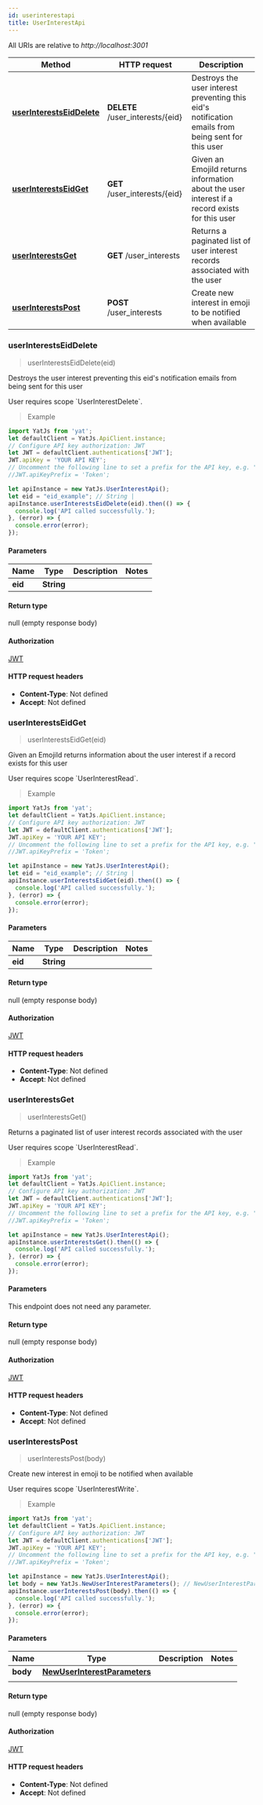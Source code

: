 ```yaml
---
id: userinterestapi
title: UserInterestApi
---
```


All URIs are relative to *http://localhost:3001*

Method | HTTP request | Description
------------- | ------------- | -------------
[**userInterestsEidDelete**](UserInterestApi.md#userInterestsEidDelete) | **DELETE** /user_interests/{eid} |  Destroys the user interest preventing this eid&#39;s notification emails from being sent for this user
[**userInterestsEidGet**](UserInterestApi.md#userInterestsEidGet) | **GET** /user_interests/{eid} |  Given an EmojiId returns information about the user interest if a record exists for this user
[**userInterestsGet**](UserInterestApi.md#userInterestsGet) | **GET** /user_interests |  Returns a paginated list of user interest records associated with the user
[**userInterestsPost**](UserInterestApi.md#userInterestsPost) | **POST** /user_interests |  Create new interest in emoji to be notified when available



### userInterestsEidDelete

> userInterestsEidDelete(eid)

 Destroys the user interest preventing this eid&#39;s notification emails from being sent for this user

User requires scope &#x60;UserInterestDelete&#x60;.

> Example

```javascript
import YatJs from 'yat';
let defaultClient = YatJs.ApiClient.instance;
// Configure API key authorization: JWT
let JWT = defaultClient.authentications['JWT'];
JWT.apiKey = 'YOUR API KEY';
// Uncomment the following line to set a prefix for the API key, e.g. "Token" (defaults to null)
//JWT.apiKeyPrefix = 'Token';

let apiInstance = new YatJs.UserInterestApi();
let eid = "eid_example"; // String | 
apiInstance.userInterestsEidDelete(eid).then(() => {
  console.log('API called successfully.');
}, (error) => {
  console.error(error);
});

```

#### Parameters


Name | Type | Description  | Notes
------------- | ------------- | ------------- | -------------
**eid** | **String**|  | 

#### Return type

null (empty response body)

#### Authorization

[JWT](../sdk_nodejs_index#JWT)

#### HTTP request headers

- **Content-Type**: Not defined
- **Accept**: Not defined


### userInterestsEidGet

> userInterestsEidGet(eid)

 Given an EmojiId returns information about the user interest if a record exists for this user

User requires scope &#x60;UserInterestRead&#x60;.

> Example

```javascript
import YatJs from 'yat';
let defaultClient = YatJs.ApiClient.instance;
// Configure API key authorization: JWT
let JWT = defaultClient.authentications['JWT'];
JWT.apiKey = 'YOUR API KEY';
// Uncomment the following line to set a prefix for the API key, e.g. "Token" (defaults to null)
//JWT.apiKeyPrefix = 'Token';

let apiInstance = new YatJs.UserInterestApi();
let eid = "eid_example"; // String | 
apiInstance.userInterestsEidGet(eid).then(() => {
  console.log('API called successfully.');
}, (error) => {
  console.error(error);
});

```

#### Parameters


Name | Type | Description  | Notes
------------- | ------------- | ------------- | -------------
**eid** | **String**|  | 

#### Return type

null (empty response body)

#### Authorization

[JWT](../sdk_nodejs_index#JWT)

#### HTTP request headers

- **Content-Type**: Not defined
- **Accept**: Not defined


### userInterestsGet

> userInterestsGet()

 Returns a paginated list of user interest records associated with the user

User requires scope &#x60;UserInterestRead&#x60;.

> Example

```javascript
import YatJs from 'yat';
let defaultClient = YatJs.ApiClient.instance;
// Configure API key authorization: JWT
let JWT = defaultClient.authentications['JWT'];
JWT.apiKey = 'YOUR API KEY';
// Uncomment the following line to set a prefix for the API key, e.g. "Token" (defaults to null)
//JWT.apiKeyPrefix = 'Token';

let apiInstance = new YatJs.UserInterestApi();
apiInstance.userInterestsGet().then(() => {
  console.log('API called successfully.');
}, (error) => {
  console.error(error);
});

```

#### Parameters

This endpoint does not need any parameter.

#### Return type

null (empty response body)

#### Authorization

[JWT](../sdk_nodejs_index#JWT)

#### HTTP request headers

- **Content-Type**: Not defined
- **Accept**: Not defined


### userInterestsPost

> userInterestsPost(body)

 Create new interest in emoji to be notified when available

User requires scope &#x60;UserInterestWrite&#x60;.

> Example

```javascript
import YatJs from 'yat';
let defaultClient = YatJs.ApiClient.instance;
// Configure API key authorization: JWT
let JWT = defaultClient.authentications['JWT'];
JWT.apiKey = 'YOUR API KEY';
// Uncomment the following line to set a prefix for the API key, e.g. "Token" (defaults to null)
//JWT.apiKeyPrefix = 'Token';

let apiInstance = new YatJs.UserInterestApi();
let body = new YatJs.NewUserInterestParameters(); // NewUserInterestParameters | 
apiInstance.userInterestsPost(body).then(() => {
  console.log('API called successfully.');
}, (error) => {
  console.error(error);
});

```

#### Parameters


Name | Type | Description  | Notes
------------- | ------------- | ------------- | -------------
**body** | [**NewUserInterestParameters**](../sdk_nodejs_index#NewUserInterestParameters)
|  | 

#### Return type

null (empty response body)

#### Authorization

[JWT](../sdk_nodejs_index#JWT)

#### HTTP request headers

- **Content-Type**: Not defined
- **Accept**: Not defined

